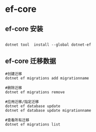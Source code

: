 # ef-core

## ef-core 安装

```shell

dotnet tool  install --global dotnet-ef

```
## ef-core 迁移数据

```shell
#创建迁移
dotnet ef migrations add migrationname

#删除迁移
dotnet ef migrations remove

#应用迁移/指定迁移
dotnet ef database update
dotnet ef database update migrationname

#查看所有迁移
dotnet ef migrations list

```